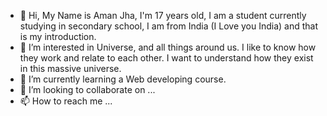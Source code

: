 - 👋 Hi, My Name is Aman Jha, I'm 17 years old, I am a student currently studying in secondary school, I am from India (I Love you India) and that is my introduction.
- 👀 I’m interested in Universe, and all things around us. I like to know how they work and relate to each other. I want to understand how they exist in this massive universe.
- 🌱 I’m currently learning a Web developing course.
- 💞️ I’m looking to collaborate on ...
- 📫 How to reach me ...

<!---
itsMeAJh/itsMeAJh is a ✨ special ✨ repository because its `README.md` (this file) appears on your GitHub profile.
You can click the Preview link to take a look at your changes.
--->
